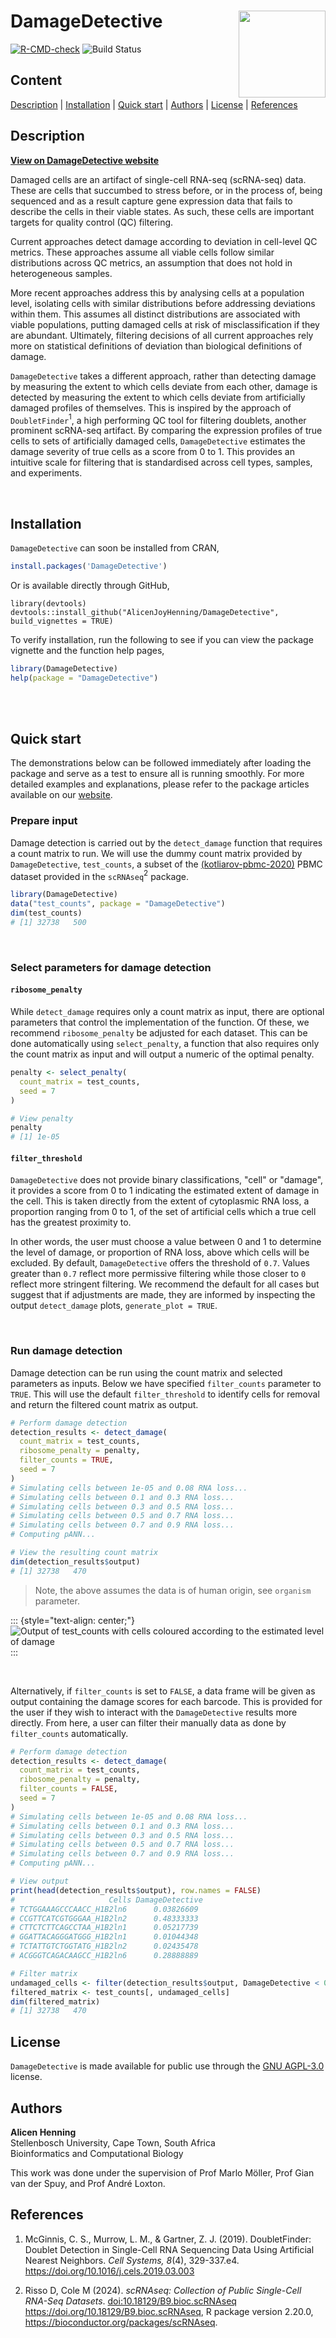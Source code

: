 # DamageDetective <img src="man/figures/logo.svg" align="right" height="139"/>

<!-- badges: start -->

[![R-CMD-check](https://github.com/AlicenJoyHenning/DamageDetective/actions/workflows/R-CMD-check.yaml/badge.svg)](https://github.com/cosimameyer/overviewR/actions) ![Build Status](https://github.com/AlicenJoyHenning/DamageDetective/actions/workflows/build.yml/badge.svg)

<!-- badges: end -->

## Content

[Description](#description) \| [Installation](#installation) \| [Quick start](#quick-start) \| [Authors](#authors) \| [License](#license) \| [References](#references)

## Description

[**View on DamageDetective website**](https://alicenjoyhenning.github.io/DamageDetective/)

Damaged cells are an artifact of single-cell RNA-seq (scRNA-seq) data. These are cells that succumbed to stress before, or in the process of, being sequenced and as a result capture gene expression data that fails to describe the cells in their viable states. As such, these cells are important targets for quality control (QC) filtering. 

Current approaches detect damage according to deviation in cell-level QC metrics. These approaches assume all viable cells follow similar distributions across QC metrics, an assumption that does not hold in heterogeneous samples. 

More recent approaches address this by analysing cells at a population level, isolating cells with similar distributions before addressing deviations within them. This assumes all distinct distributions are associated with viable populations, putting damaged cells at risk of misclassification if they are abundant. Ultimately, filtering decisions of all current approaches rely more on statistical definitions of deviation than biological definitions of damage.

`DamageDetective` takes a different approach, rather than detecting damage by measuring the extent to which cells deviate from each other, damage is detected by measuring the extent to which cells deviate from artificially damaged profiles of themselves. This is inspired by the approach of `DoubletFinder`$^1$, a high performing QC tool for filtering doublets, another prominent scRNA-seq artifact. By comparing the expression profiles of true cells to sets of artificially damaged cells, `DamageDetective` estimates the damage severity of true cells as a score from 0 to 1. This provides an intuitive scale for filtering that is standardised across cell types, samples, and experiments.


<br>

## Installation

`DamageDetective` can soon be installed from CRAN,

``` r
install.packages('DamageDetective')
```

Or is available directly through GitHub,

```         
library(devtools)
devtools::install_github("AlicenJoyHenning/DamageDetective", build_vignettes = TRUE)
```

To verify installation, run the following to see if you can view the package vignette and the function help pages,

``` r
library(DamageDetective)
help(package = "DamageDetective")
```

<br> <br>

## Quick start

The demonstrations below can be followed immediately after loading the package 
and serve as a test to ensure all is running smoothly. For more detailed 
examples and explanations, please refer to the package articles available on 
our [website](https://alicenjoyhenning.github.io/DamageDetective/).

### Prepare input

Damage detection is carried out by the `detect_damage` function that requires a count matrix to run. We will use the dummy count matrix provided by `DamageDetective`, `test_counts`, a subset of the [(kotliarov-pbmc-2020)](10.1038/s41591-020-0769-8%5D) PBMC dataset provided in the `scRNAseq`$^2$ package.

``` r
library(DamageDetective)
data("test_counts", package = "DamageDetective")
dim(test_counts)
# [1] 32738   500
```

<br>

### Select parameters for damage detection

#### `ribosome_penalty`

While `detect_damage` requires only a count matrix as input, there are optional parameters that control the implementation of the function. Of these, we recommend `ribosome_penalty` be adjusted for each dataset. This can be done automatically using `select_penalty`, a function that also requires only the count matrix as input and will output a numeric of the optimal penalty.

``` r
penalty <- select_penalty(
  count_matrix = test_counts,
  seed = 7
)

# View penalty
penalty
# [1] 1e-05
```

#### `filter_threshold`

`DamageDetective` does not provide binary classifications, "cell" or "damage", it provides a score from 0 to 1 indicating the estimated extent of damage in the cell. This is taken directly from the extent of cytoplasmic RNA loss, a proportion ranging from 0 to 1, of the set of artificial cells which a true cell has the greatest proximity to.

In other words, the user must choose a value between 0 and 1 to determine the level of damage, or proportion of RNA loss, above which cells will be excluded. By default, `DamageDetective` offers the threshold of `0.7`. Values greater than `0.7` reflect more permissive filtering while those closer to `0` reflect more stringent filtering. We recommend the default for all cases but suggest that if adjustments are made, they are informed by inspecting the output `detect_damage` plots, `generate_plot = TRUE`.

<br>

### Run damage detection

Damage detection can be run using the count matrix and selected parameters as inputs. Below we have specified `filter_counts` parameter to `TRUE`. This will use the default `filter_threshold` to identify cells for removal and return the filtered count matrix as output.

``` r
# Perform damage detection
detection_results <- detect_damage(
  count_matrix = test_counts,
  ribosome_penalty = penalty,
  filter_counts = TRUE,
  seed = 7
)
# Simulating cells between 1e-05 and 0.08 RNA loss...
# Simulating cells between 0.1 and 0.3 RNA loss...
# Simulating cells between 0.3 and 0.5 RNA loss...
# Simulating cells between 0.5 and 0.7 RNA loss...
# Simulating cells between 0.7 and 0.9 RNA loss...
# Computing pANN...

# View the resulting count matrix
dim(detection_results$output)
# [1] 32738   470
```

> Note, the above assumes the data is of human origin, see `organism` parameter.

::: {style="text-align: center;"}
![Output of test_counts with cells coloured according to the estimated level of damage](man/figures/plot.svg)
:::

<br>

Alternatively, if `filter_counts` is set to `FALSE`, a data frame will be given as output containing the damage scores for each barcode. This is provided for the user if they wish to interact with the `DamageDetective` results more directly. From here, a user can filter their manually data as done by `filter_counts` automatically.

``` r
# Perform damage detection
detection_results <- detect_damage(
  count_matrix = test_counts,
  ribosome_penalty = penalty,
  filter_counts = FALSE,
  seed = 7
)
# Simulating cells between 1e-05 and 0.08 RNA loss...
# Simulating cells between 0.1 and 0.3 RNA loss...
# Simulating cells between 0.3 and 0.5 RNA loss...
# Simulating cells between 0.5 and 0.7 RNA loss...
# Simulating cells between 0.7 and 0.9 RNA loss...
# Computing pANN...

# View output
print(head(detection_results$output), row.names = FALSE)
#                     Cells DamageDetective
# TCTGGAAAGCCCAACC_H1B2ln6      0.03826609
# CCGTTCATCGTGGGAA_H1B2ln2      0.48333333
# CTTCTCTTCAGCCTAA_H1B2ln1      0.05217739
# GGATTACAGGGATGGG_H1B2ln1      0.01044348
# TCTATTGTCTGGTATG_H1B2ln2      0.02435478
# ACGGGTCAGACAAGCC_H1B2ln6      0.28888889

# Filter matrix 
undamaged_cells <- filter(detection_results$output, DamageDetective < 0.7)
filtered_matrix <- test_counts[, undamaged_cells]
dim(filtered_matrix)
# [1] 32738   470
```

## License

`DamageDetective` is made available for public use through the [GNU AGPL-3.0](https://opensource.org/licenses/AGPL-3.0) license.

## Authors

**Alicen Henning**\
Stellenbosch University, Cape Town, South Africa\
Bioinformatics and Computational Biology

This work was done under the supervision of Prof Marlo Möller, Prof Gian van der Spuy, and Prof André Loxton.

## References

1.  McGinnis, C. S., Murrow, L. M., & Gartner, Z. J. (2019). DoubletFinder: Doublet Detection in Single-Cell RNA Sequencing Data Using Artificial Nearest Neighbors. *Cell Systems, 8*(4), 329-337.e4. <https://doi.org/10.1016/j.cels.2019.03.003>

2.  Risso D, Cole M (2024). *scRNAseq: Collection of Public Single-Cell RNA-Seq Datasets*. <doi:10.18129/B9.bioc.scRNAseq> <https://doi.org/10.18129/B9.bioc.scRNAseq>, R package version 2.20.0, <https://bioconductor.org/packages/scRNAseq>.

